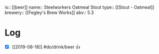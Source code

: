 is:: [[beer]]
name:: Steelworkers Oatmeal Stout
type:: [[Stout - Oatmeal]]
brewery:: [[Fegley's Brew Works]]
abv:: 5.3

# Log
- [x] [[2019-08-18]] #do/drink/beer 👍

